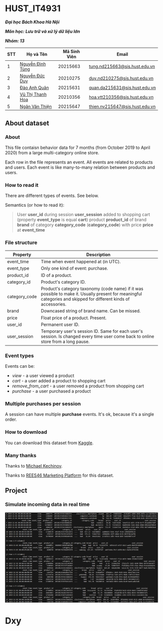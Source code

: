# HUST_IT4931

***Đại học Bách Khoa Hà Nội***

***Môn học: Lưu trữ và xử lý dữ liệu lớn***

***Nhóm: 13***

| STT | Họ và Tên            | Mã Sinh Viên | Email                        |
|-----|----------------------|--------------|-------------------------------|
| 1   | [Nguyễn Đình Tùng](https://www.facebook.com/ahihitungoi)      | 20215663     | tung.nd215663@sis.hust.edu.vn
| 2   | [Nguyễn Đức Duy](https://www.facebook.com/Dxy.1307)        | 20210275     | duy.nd210275@sis.hust.edu.vn
| 3   | [Đào Anh Quân](https://www.facebook.com/profile.php?id=100013755369820)          | 20215631     | quan.da215631@sis.hust.edu.vn
| 4   | [Vũ Thị Thanh Hoa](https://www.facebook.com/profile.php?id=100062067740273)      | 20210356     | hoa.vtt210356@sis.hust.edu.vn
| 5   | [Ngân Văn Thiện](https://www.facebook.com/thien.nganvan.16)        | 20215647     | thien.nv215647@sis.hust.edu.vn

## About dataset

### About
This file contaisn behavior data for 7 months (from October 2019 to April 2020) from a large multi-category online store.

Each row in the file represents an event. All events are related to products and users. Each event is like many-to-many relation between products and users.

### How to read it
There are different types of events. See below.

Semantics (or how to read it):

> User **user_id** during session **user_session** added to shopping cart (property **event_type** is equal **cart**) product **product_id** of brand **brand** of category **category_code** (**category_code**) with price **price** at **event_time**

### File structure

| Property          | Description
|-------------------|----------------------|
| event_time        | Time when event happened at (in UTC).
| event_type        | Only one kind of event: purchase.
| product_id        | ID of a product.
| category_id       | Product's category ID.
| category_code     | Product's category taxonomy (code name) if it was possible to make it. Usually present for meaningful categories and skipped for different kinds of accessories.
| brand             | Downcased string of brand name. Can be missed.
| price             | Float price of a product. Present.
| user_id           | Permanent user ID.
| user_session      | Temporary user's session ID. Same for each user's session. Is changed every time user come back to online store from a long pause.

### Event types

Events can be:
- *view* - a user viewed a product
- *cart* - a user added a product to shopping cart
- *remove_from_cart* - a user removed a product from shopping cart
- *purchase* - a user purchased a product

### Multiple purchases per session

A session can have multiple **purchase** events. It's ok, because it's a single order.

### How to download

You can download this dataset from [Kaggle](https://www.kaggle.com/datasets/mkechinov/ecommerce-behavior-data-from-multi-category-store/data).

### Many thanks

Thanks to [Michael Kechinov](https://www.kaggle.com/datasets/mkechinov/ecommerce-behavior-data-from-multi-category-store/data).

Thanks to [REES46 Marketing Platform](https://rees46.com/) for this dataset.

## Project

### Simulate incoming data in real time

![data_realtime_simulation](img/data_realtime_simulation.png)

# Dxy